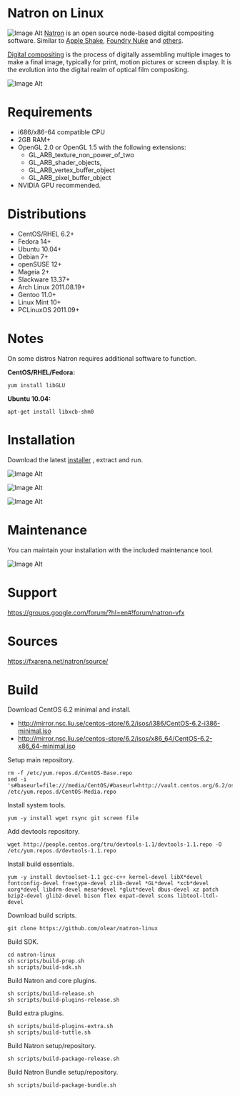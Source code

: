 Natron on Linux
===============
![Image Alt](https://github.com/olear/natron-linux/raw/master/misc/natron-screenshot-01.png)
[Natron](http://natron.inria.fr/) is an open source node-based digital compositing software. Similar to [Apple Shake](http://en.wikipedia.org/wiki/Apple_shake), [Foundry Nuke](http://en.wikipedia.org/wiki/Nuke_%28software%29) and [others](http://en.wikipedia.org/wiki/Category:Compositing_software).

[Digital compositing](http://en.wikipedia.org/wiki/Digital_compositing) is the process of digitally assembling multiple images to make a final image, typically for print, motion pictures or screen display. It is the evolution into the digital realm of optical film compositing.

![Image Alt](https://github.com/olear/natron-linux/raw/master/misc/natron-screenshot-02.png)

Requirements
============

 - i686/x86-64 compatible CPU
 - 2GB RAM+
 - OpenGL 2.0 or OpenGL 1.5 with the following extensions:
   - GL_ARB_texture_non_power_of_two
   - GL_ARB_shader_objects,
   - GL_ARB_vertex_buffer_object
   - GL_ARB_pixel_buffer_object
 - NVIDIA GPU recommended.


Distributions
=============

 - CentOS/RHEL 6.2+
 - Fedora 14+
 - Ubuntu 10.04+
 - Debian 7+
 - openSUSE 12+
 - Mageia 2+
 - Slackware 13.37+
 - Arch Linux 2011.08.19+
 - Gentoo 11.0+
 - Linux Mint 10+
 - PCLinuxOS 2011.09+

Notes
=====

On some distros Natron requires additional software to function.

**CentOS/RHEL/Fedora:**

```
yum install libGLU
```

**Ubuntu 10.04:**

```
apt-get install libxcb-shm0
```

Installation
============
Download the latest [installer](http://natron.inria.fr/install/) , extract and run.

![Image Alt](https://github.com/olear/natron-linux/raw/master/misc/natron-install-00.png)

![Image Alt](https://github.com/olear/natron-linux/raw/master/misc/natron-install-01.png)

![Image Alt](https://github.com/olear/natron-linux/raw/master/misc/natron-install-09.png)

Maintenance
===========

You can maintain your installation with the included maintenance tool.

![Image Alt](https://github.com/olear/natron-linux/raw/master/misc/natron-install-08.png)

Support
=======

https://groups.google.com/forum/?hl=en#!forum/natron-vfx

Sources
=======

https://fxarena.net/natron/source/

Build
=====

Download CentOS 6.2 minimal and install.

 * http://mirror.nsc.liu.se/centos-store/6.2/isos/i386/CentOS-6.2-i386-minimal.iso
 * http://mirror.nsc.liu.se/centos-store/6.2/isos/x86_64/CentOS-6.2-x86_64-minimal.iso

Setup main repository.

```
rm -f /etc/yum.repos.d/CentOS-Base.repo
sed -i 's#baseurl=file:///media/CentOS/#baseurl=http://vault.centos.org/6.2/os/$basearch/#;s/enabled=0/enabled=1/;s/gpgcheck=1/gpgcheck=0/;/file:/d' /etc/yum.repos.d/CentOS-Media.repo
```

Install system tools.

```
yum -y install wget rsync git screen file
```

Add devtools repository.

```
wget http://people.centos.org/tru/devtools-1.1/devtools-1.1.repo -O /etc/yum.repos.d/devtools-1.1.repo
```

Install build essentials.

```
yum -y install devtoolset-1.1 gcc-c++ kernel-devel libX*devel fontconfig-devel freetype-devel zlib-devel *GL*devel *xcb*devel xorg*devel libdrm-devel mesa*devel *glut*devel dbus-devel xz patch bzip2-devel glib2-devel bison flex expat-devel scons libtool-ltdl-devel
```

Download build scripts.

```
git clone https://github.com/olear/natron-linux
```

Build SDK.

```
cd natron-linux
sh scripts/build-prep.sh
sh scripts/build-sdk.sh
```

Build Natron and core plugins.

```
sh scripts/build-release.sh
sh scripts/build-plugins-release.sh
```

Build extra plugins.

```
sh scripts/build-plugins-extra.sh
sh scripts/build-tuttle.sh
```

Build Natron setup/repository.

```
sh scripts/build-package-release.sh
```

Build Natron Bundle setup/repository.

```
sh scripts/build-package-bundle.sh
```


